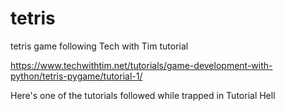 # tetris
tetris game following Tech with Tim tutorial

https://www.techwithtim.net/tutorials/game-development-with-python/tetris-pygame/tutorial-1/

Here's one of the tutorials followed while trapped in Tutorial Hell
